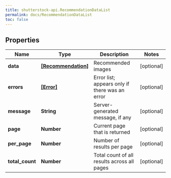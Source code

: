 ```yaml
---
title: shutterstock-api.RecommendationDataList
permalink: docs/RecommendationDataList
toc: false
---
```


## Properties

Name | Type | Description | Notes
------------ | ------------- | ------------- | -------------
**data** | [**[Recommendation]**](Recommendation) | Recommended images | [optional] 
**errors** | [**[Error]**](Error) | Error list; appears only if there was an error | [optional] 
**message** | **String** | Server-generated message, if any | [optional] 
**page** | **Number** | Current page that is returned | [optional] 
**per_page** | **Number** | Number of results per page | [optional] 
**total_count** | **Number** | Total count of all results across all pages | [optional] 


